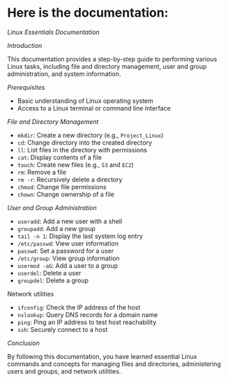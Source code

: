 # Here is the documentation:

_Linux Essentials Documentation_

_Introduction_

This documentation provides a step-by-step guide to performing various Linux tasks, including file and directory management, user and group administration, and system information.

_Prerequisites_

- Basic understanding of Linux operating system
- Access to a Linux terminal or command line interface

_File and Directory Management_

- `mkdir`: Create a new directory (e.g., `Project_Linux`)
- `cd`: Change directory into the created directory
- `ll`: List files in the directory with permissions
- `cat`: Display contents of a file
- `touch`: Create new files (e.g., `S3` and `EC2`)
- `rm`: Remove a file
- `rm -r`: Recursively delete a directory
- `chmod`: Change file permissions
- `chown`: Change ownership of a file

_User and Group Administration_

- `useradd`: Add a new user with a shell
- `groupadd`: Add a new group
- `tail -n 1`: Display the last system log entry
- `/etc/passwd`: View user information
- `passwd`: Set a password for a user
- `/etc/group`: View group information
- `usermod -aG`: Add a user to a group
- `userdel`: Delete a user
- `groupdel`: Delete a group

Network utilities 

- `ifconfig`: Check the IP address of the host
- `nslookup`: Query DNS records for a domain name
- `ping`: Ping an IP address to test host reachability
- `ssh`: Securely connect to a host

_Conclusion_

By following this documentation, you have learned essential Linux commands and concepts for managing files and directories, administering users and groups, and network utilities.
